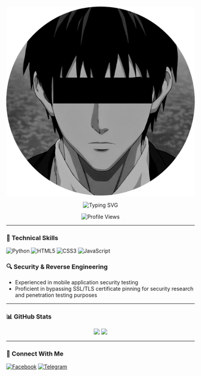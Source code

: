 ![Profile Banner](./MUH4MM4D-SH4KIB.png)

<div align="center">
  <img src="https://readme-typing-svg.herokuapp.com?font=Caveat+Brush&size=30&pause=1000&color=000115&center=true&random=false&width=435&lines=It's+me+MUHAMMAD+SHAKIB" alt="Typing SVG" />
  
  ![Profile Views](https://komarev.com/ghpvc/?username=MUH4MM4D-SH4KIB&label=Profile+views&color=000115&style=for-the-badge)
</div>

---

### 💼 Technical Skills

![Python](https://img.shields.io/badge/Python-3776AB?style=for-the-badge&logo=python&logoColor=white)
![HTML5](https://img.shields.io/badge/HTML5-E34F26?style=for-the-badge&logo=html5&logoColor=white)
![CSS3](https://img.shields.io/badge/CSS3-1572B6?style=for-the-badge&logo=css3&logoColor=white)
![JavaScript](https://img.shields.io/badge/JavaScript-F7DF1E?logo=JavaScript&logoColor=000&style=for-the-badge)

### 🔍 Security & Reverse Engineering
- Experienced in mobile application security testing  
- Proficient in bypassing SSL/TLS certificate pinning for security research and penetration testing purposes

---

### 📊 GitHub Stats

<div align="center">
  <img src="https://github-readme-stats.vercel.app/api?username=MUH4MM4D-SH4KIB&show_icons=true&theme=synthwave" width="48%" />
  <img src="https://github-readme-stats.vercel.app/api/top-langs/?username=MUH4MM4D-SH4KIB&langs_count=10&theme=tokyonight&layout=compact" width="48%" />
</div>

---

### 📱 Connect With Me

[![Facebook](https://img.shields.io/badge/Facebook-%231877F2.svg?&style=for-the-badge&logo=Facebook&logoColor=white)](https://facebook.com/yourprofile)
[![Telegram](https://img.shields.io/badge/Telegram-%232CA5E0.svg?&style=for-the-badge&logo=telegram&logoColor=white)](https://t.me/yourhandle)
